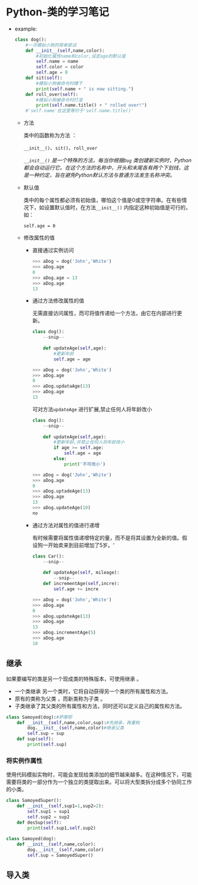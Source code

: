 # Python-类的学习笔记

- example:

  ```python
  class dog():
      #一次模拟小狗的简单尝试
      def __init__(self,name,color):
          #初始化属性name和color,设定age的默认值
          self.name = name
          self.color = color
          self.age = 0
      def sit(self):
          #模拟小狗被命令时蹲下
          print(self.name + " is now sitting.")
      def roll_over(self):
          #模拟小狗被命令时打滚
          print(self.name.title() + " rolled over!")
      #'self.name'在这里等价于'self.name.title()'
  
  ```

  - 方法

    类中的函数称为方法 ：

    `__init__()`、`sit()`、`roll_over`

    *`__init__()` 是一个特殊的方法，每当你根据`Dog` 类创建新实例时，Python都会自动运行它。在这个方法的名称中，开头和末尾各有两个下划线，这是一种约定，旨在避免Python默认方法与普通方法发生名称冲突。*

  - 默认值

    类中的每个属性都必须有初始值，哪怕这个值是0或空字符串。在有些情况下，如设置默认值时，在方法`__init__()` 内指定这种初始值是可行的，如：

    `self.age = 0`

  - 修改属性的值

    - 直接通过实例访问

      ```python
      >>> aDog = dog('John','White')
      >>> aDog.age
      0
      >>> aDog.age = 13
      >>> aDog.age
      13
      ```

    - 通过方法修改属性的值

      无需直接访问属性，而可将值传递给一个方法，由它在内部进行更新。

      ```python
      class dog():
          --snip--
          
          def updateAge(self,age):
              #更新年龄
              self.age = age
      ```

      ```python
      >>> aDog = dog('John','White')
      >>> aDog.age
      0
      >>> aDog.updataAge(13)
      >>> aDog.age
      13
      ```

      可对方法`updateAge` 进行扩展,禁止任何人将年龄改小

      ```python
      class dog():
          --snip--
          
          def updateAge(self,age):
              #更新年龄,并禁止任何人将年龄改小
              if age >= self.age:
                  self.age = age
              else:
                  print('不可改小')
      ```

      ```python
      >>> aDog = dog('John','White')
      >>> aDog.age
      0
      >>> aDog.uptadeAge(13)
      >>> aDog.age
      13
      >>> aDog.updateAge(10)
      no
      ```

    - 通过方法对属性的值进行递增

      有时候需要将属性值递增特定的量，而不是将其设置为全新的值。假设狗一开始卖来到目前增加了5岁。‘

      ```python
      class Car():
          --snip--
          
          def updateAge(self, mileage):
              --snip--
          def incrementAge(self,incre):
              self.age += incre
      ```

      ```python
      >>> aDog = dog('John','White')
      >>> aDog.age
      0
      >>> aDog.updateAge(13)
      >>> aDog.age
      13
      >>> aDog.incrementAge(5)
      >>> aDog.age
      18
      ```


## 继承

如果要编写的类是另一个现成类的特殊版本，可使用继承 。

- 一个类继承 另一个类时，它将自动获得另一个类的所有属性和方法。
- 原有的类称为父类 ，而新类称为子类 。
- 子类继承了其父类的所有属性和方法，同时还可以定义自己的属性和方法。

```python
class Samoyed(dog):#萨摩耶
	def __init__(self,name,color,sup):#先继承，再重构
		dog.__init__(self,name,color)#继承父类
		self.sup = sup
	def sup(self):
		print(self.sup)
```

### 将实例作属性

使用代码模拟实物时，可能会发现给类添加的细节越来越多。在这种情况下，可能需要将类的一部分作为一个独立的类提取出来。可以将大型类拆分成多个协同工作的小类。

```python
class SamoyedSuper():
    def __init__(self,sup1=1,sup2=2):
        self.sup1 = sup1
        self.sup2 = sup2
    def desSup(self):
        print(self.sup1,self.sup2)
        
class Samoyed(dog):
    def __init__(self,name,color):
        dog.__init__(self,name,color)
        self.sup = SamoyedSuper()

```



## 导入类

